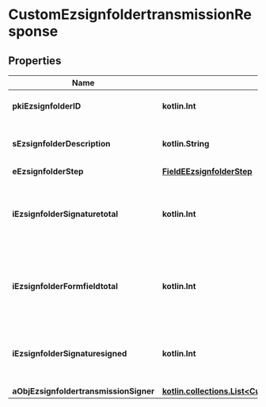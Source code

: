
# CustomEzsignfoldertransmissionResponse

## Properties
| Name | Type | Description | Notes |
| ------------ | ------------- | ------------- | ------------- |
| **pkiEzsignfolderID** | **kotlin.Int** | The unique ID of the Ezsignfolder |  |
| **sEzsignfolderDescription** | **kotlin.String** | The description of the Ezsignfolder |  |
| **eEzsignfolderStep** | [**FieldEEzsignfolderStep**](FieldEEzsignfolderStep.md) |  |  |
| **iEzsignfolderSignaturetotal** | **kotlin.Int** | The number of total signatures that were requested in the Ezsignfolder |  |
| **iEzsignfolderFormfieldtotal** | **kotlin.Int** | The number of total form fields that were requested in the Ezsignfolder |  |
| **iEzsignfolderSignaturesigned** | **kotlin.Int** | The number of signatures that were signed in the Ezsignfolder. |  |
| **aObjEzsignfoldertransmissionSigner** | [**kotlin.collections.List&lt;CustomEzsignfoldertransmissionSignerResponse&gt;**](CustomEzsignfoldertransmissionSignerResponse.md) |  |  |



